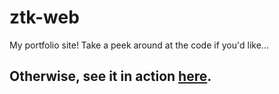 # ztk-web

My portfolio site! Take a peek around at the code if you'd like...

## Otherwise, see it in action [here](https://ztkweb.com).